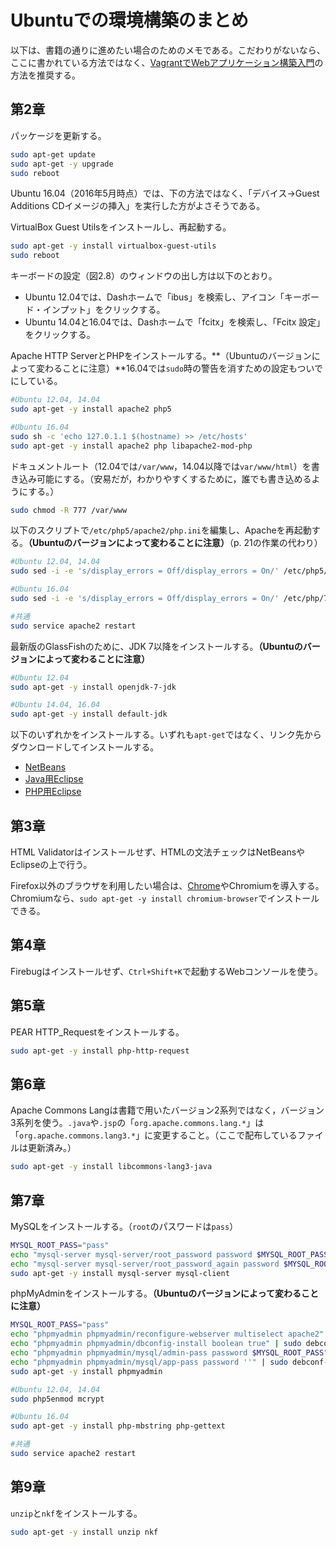 # Ubuntuでの環境構築のまとめ

以下は、書籍の通りに進めたい場合のためのメモである。こだわりがないなら、ここに書かれている方法ではなく、[VagrantでWebアプリケーション構築入門](https://github.com/taroyabuki/webbook2server)の方法を推奨する。

## 第2章

パッケージを更新する。

```bash
sudo apt-get update
sudo apt-get -y upgrade
sudo reboot
```

Ubuntu 16.04（2016年5月時点）では、下の方法ではなく、「デバイス→Guest Additions CDイメージの挿入」を実行した方がよさそうである。

VirtualBox Guest Utilsをインストールし、再起動する。

```bash
sudo apt-get -y install virtualbox-guest-utils
sudo reboot
```

キーボードの設定（図2.8）のウィンドウの出し方は以下のとおり。

* Ubuntu 12.04では、Dashホームで「ibus」を検索し、アイコン「キーボード・インプット」をクリックする。
* Ubuntu 14.04と16.04では、Dashホームで「fcitx」を検索し、「Fcitx 設定」をクリックする。

Apache HTTP ServerとPHPをインストールする。**（Ubuntuのバージョンによって変わることに注意）**16.04では`sudo`時の警告を消すための設定もついでにしている。

```bash
#Ubuntu 12.04, 14.04
sudo apt-get -y install apache2 php5

#Ubuntu 16.04
sudo sh -c 'echo 127.0.1.1 $(hostname) >> /etc/hosts'
sudo apt-get -y install apache2 php libapache2-mod-php
```

ドキュメントルート（12.04では`/var/www`，14.04以降では`var/www/html`）を書き込み可能にする。（安易だが，わかりやすくするために，誰でも書き込めるようにする。）

```bash
sudo chmod -R 777 /var/www
```

以下のスクリプトで`/etc/php5/apache2/php.ini`を編集し、Apacheを再起動する。**（Ubuntuのバージョンによって変わることに注意）**（p. 21の作業の代わり）

```bash
#Ubuntu 12.04, 14.04
sudo sed -i -e 's/display_errors = Off/display_errors = On/' /etc/php5/apache2/php.ini

#Ubuntu 16.04
sudo sed -i -e 's/display_errors = Off/display_errors = On/' /etc/php/7.0/apache2/php.ini

#共通
sudo service apache2 restart
```

最新版のGlassFishのために、JDK 7以降をインストールする。**（Ubuntuのバージョンによって変わることに注意）**

```bash
#Ubuntu 12.04
sudo apt-get -y install openjdk-7-jdk

#Ubuntu 14.04, 16.04
sudo apt-get -y install default-jdk
```

以下のいずれかをインストールする。いずれも`apt-get`ではなく、リンク先からダウンロードしてインストールする。

* [NetBeans](https://netbeans.org/downloads/)
* [Java用Eclipse](http://www.eclipse.org/downloads/packages/eclipse-ide-java-ee-developers/mars2)
* [PHP用Eclipse](http://www.eclipse.org/downloads/packages/eclipse-php-developers/mars2)

## 第3章

HTML Validatorはインストールせず、HTMLの文法チェックはNetBeansやEclipseの上で行う。

Firefox以外のブラウザを利用したい場合は、[Chrome](https://www.google.co.jp/chrome/)やChromiumを導入する。Chromiumなら、`sudo apt-get -y install chromium-browser`でインストールできる。

## 第4章

Firebugはインストールせず、`Ctrl+Shift+K`で起動するWebコンソールを使う。

## 第5章

PEAR HTTP_Requestをインストールする。

```bash
sudo apt-get -y install php-http-request
```

## 第6章

Apache Commons Langは書籍で用いたバージョン2系列ではなく，バージョン3系列を使う。`.java`や`.jsp`の「`org.apache.commons.lang.*`」は「`org.apache.commons.lang3.*`」に変更すること。（ここで配布しているファイルは更新済み。）

```bash
sudo apt-get -y install libcommons-lang3-java
```

## 第7章

MySQLをインストールする。（`root`のパスワードは`pass`）

```bash
MYSQL_ROOT_PASS="pass"
echo "mysql-server mysql-server/root_password password $MYSQL_ROOT_PASS" | sudo debconf-set-selections
echo "mysql-server mysql-server/root_password_again password $MYSQL_ROOT_PASS" | sudo debconf-set-selections
sudo apt-get -y install mysql-server mysql-client
```

phpMyAdminをインストールする。**（Ubuntuのバージョンによって変わることに注意）**

```bash
MYSQL_ROOT_PASS="pass"
echo "phpmyadmin phpmyadmin/reconfigure-webserver multiselect apache2" | sudo debconf-set-selections
echo "phpmyadmin phpmyadmin/dbconfig-install boolean true" | sudo debconf-set-selections
echo "phpmyadmin phpmyadmin/mysql/admin-pass password $MYSQL_ROOT_PASS" | sudo debconf-set-selections
echo "phpmyadmin phpmyadmin/mysql/app-pass password ''" | sudo debconf-set-selections
sudo apt-get -y install phpmyadmin

#Ubuntu 12.04, 14.04
sudo php5enmod mcrypt

#Ubuntu 16.04
sudo apt-get -y install php-mbstring php-gettext

#共通
sudo service apache2 restart
```

## 第9章

`unzip`と`nkf`をインストールする。

```bash
sudo apt-get -y install unzip nkf
```
